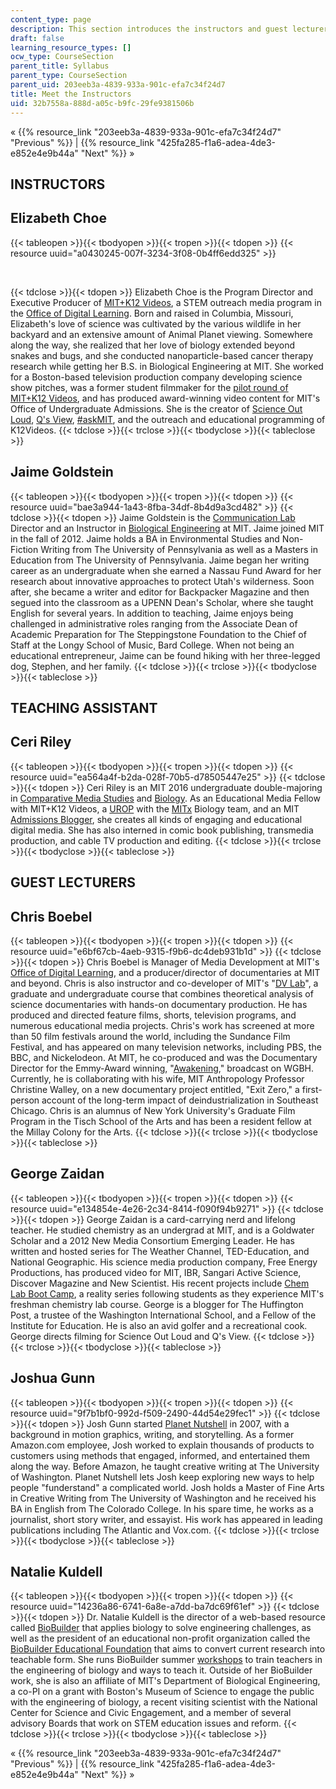 ```yaml
---
content_type: page
description: This section introduces the instructors and guest lecturers of the course.
draft: false
learning_resource_types: []
ocw_type: CourseSection
parent_title: Syllabus
parent_type: CourseSection
parent_uid: 203eeb3a-4839-933a-901c-efa7c34f24d7
title: Meet the Instructors
uid: 32b7558a-888d-a05c-b9fc-29fe9381506b
---
```

« {{% resource_link "203eeb3a-4839-933a-901c-efa7c34f24d7" "Previous" %}} | {{% resource_link "425fa285-f1a6-adea-4de3-e852e4e9b44a" "Next" %}} »

## INSTRUCTORS

## Elizabeth Choe

{{< tableopen >}}{{< tbodyopen >}}{{< tropen >}}{{< tdopen >}}
{{< resource uuid="a0430245-007f-3234-3f08-0b4ff6edd325" >}}

 

{{< tdclose >}}{{< tdopen >}}
Elizabeth Choe is the Program Director and Executive Producer of [MIT+K12 Videos](http://k12videos.mit.edu/), a STEM outreach media program in the [Office of Digital Learning](https://officesdirectory.mit.edu/odl). Born and raised in Columbia, Missouri, Elizabeth's love of science was cultivated by the various wildlife in her backyard and an extensive amount of Animal Planet viewing. Somewhere along the way, she realized that her love of biology extended beyond snakes and bugs, and she conducted nanoparticle-based cancer therapy research while getting her B.S. in Biological Engineering at MIT. She worked for a Boston-based television production company developing science show pitches, was a former student filmmaker for the [pilot round of MIT+K12 Videos](https://www.k12videos.mit.edu/), and has produced award-winning video content for MIT's Office of Undergraduate Admissions. She is the creator of [Science Out Loud](https://dcmp.org/series/391-science-out-loud), [Q's View](https://www.youtube.com/playlist?list=PLzMhsCgGKd1i-58NdmALPmvcRLqNLM3SZ), [#askMIT](https://www.youtube.com/playlist?list=PLzMhsCgGKd1j87LQK6UHs_YGiurvnvwXG), and the outreach and educational programming of K12Videos.
{{< tdclose >}}{{< trclose >}}{{< tbodyclose >}}{{< tableclose >}}

## Jaime Goldstein

{{< tableopen >}}{{< tbodyopen >}}{{< tropen >}}{{< tdopen >}}
{{< resource uuid="bae3a944-1a43-8fba-34df-8b4d9a3cd482" >}}
{{< tdclose >}}{{< tdopen >}}
Jaime Goldstein is the [Communication Lab](https://be.mit.edu/communicationlab) Director and an Instructor in [Biological Engineering](/courses/biological-engineering/) at MIT. Jaime joined MIT in the fall of 2012. Jaime holds a BA in Environmental Studies and Non-Fiction Writing from The University of Pennsylvania as well as a Masters in Education from The University of Pennsylvania. Jaime began her writing career as an undergraduate when she earned a Nassau Fund Award for her research about innovative approaches to protect Utah's wilderness. Soon after, she became a writer and editor for Backpacker Magazine and then segued into the classroom as a UPENN Dean's Scholar, where she taught English for several years. In addition to teaching, Jaime enjoys being challenged in administrative roles ranging from the Associate Dean of Academic Preparation for The Steppingstone Foundation to the Chief of Staff at the Longy School of Music, Bard College. When not being an educational entrepreneur, Jaime can be found hiking with her three-legged dog, Stephen, and her family.
{{< tdclose >}}{{< trclose >}}{{< tbodyclose >}}{{< tableclose >}}

## TEACHING ASSISTANT

## Ceri Riley

{{< tableopen >}}{{< tbodyopen >}}{{< tropen >}}{{< tdopen >}}
{{< resource uuid="ea564a4f-b2da-028f-70b5-d78505447e25" >}}
{{< tdclose >}}{{< tdopen >}}
Ceri Riley is an MIT 2016 undergraduate double-majoring in [Comparative Media Studies](/courses/comparative-media-studies-writing/) and [Biology](/courses/biology/). As an Educational Media Fellow with MIT+K12 Videos, a [UROP](http://mit.edu/urop/) with the [MITx](https://web.mit.edu/mitxbio/) Biology team, and an MIT [Admissions Blogger](https://mitadmissions.org/blogs/), she creates all kinds of engaging and educational digital media. She has also interned in comic book publishing, transmedia production, and cable TV production and editing.
{{< tdclose >}}{{< trclose >}}{{< tbodyclose >}}{{< tableclose >}}

## GUEST LECTURERS

## Chris Boebel

{{< tableopen >}}{{< tbodyopen >}}{{< tropen >}}{{< tdopen >}}
{{< resource uuid="e6bf67cb-4aeb-9315-f9b6-dc4deb931b1d" >}}
{{< tdclose >}}{{< tdopen >}}
Chris Boebel is Manager of Media Development at MIT's [Office of Digital Learning](https://officesdirectory.mit.edu/odl), and a producer/director of documentaries at MIT and beyond. Chris is also instructor and co-developer of MIT's "[DV Lab](/courses/21a-550j-dv-lab-documenting-science-through-video-and-new-media-fall-2012)", a graduate and undergraduate course that combines theoretical analysis of science documentaries with hands-on documentary production. He has produced and directed feature films, shorts, television programs, and numerous educational media projects. Chris's work has screened at more than 50 film festivals around the world, including the Sundance Film Festival, and has appeared on many television networks, including PBS, the BBC, and Nickelodeon. At MIT, he co-produced and was the Documentary Director for the Emmy-Award winning, "[Awakening](http://video.mit.edu/watch/awakening-24771/)," broadcast on WGBH. Currently, he is collaborating with his wife, MIT Anthropology Professor Christine Walley, on a new documentary project entitled, "Exit Zero," a first-person account of the long-term impact of deindustrialization in Southeast Chicago. Chris is an alumnus of New York University's Graduate Film Program in the Tisch School of the Arts and has been a resident fellow at the Millay Colony for the Arts.
{{< tdclose >}}{{< trclose >}}{{< tbodyclose >}}{{< tableclose >}}

## George Zaidan

{{< tableopen >}}{{< tbodyopen >}}{{< tropen >}}{{< tdopen >}}
{{< resource uuid="e134854e-4e26-2c34-8414-f090f94b9271" >}}
{{< tdclose >}}{{< tdopen >}}
George Zaidan is a card-carrying nerd and lifelong teacher. He studied chemistry as an undergrad at MIT, and is a Goldwater Scholar and a 2012 New Media Consortium Emerging Leader. He has written and hosted series for The Weather Channel, TED-Education, and National Geographic. His science media production company, Free Energy Productions, has produced video for MIT, IBR, Sangari Active Science, Discover Magazine and New Scientist. His recent projects include [Chem Lab Boot Camp](/high-school/chemistry/chemistry-lab-boot-camp/), a reality series following students as they experience MIT's freshman chemistry lab course. George is a blogger for The Huffington Post, a trustee of the Washington International School, and a Fellow of the Institute for Education. He is also an avid golfer and a recreational cook. George directs filming for Science Out Loud and Q's View.
{{< tdclose >}}{{< trclose >}}{{< tbodyclose >}}{{< tableclose >}}

## Joshua Gunn

{{< tableopen >}}{{< tbodyopen >}}{{< tropen >}}{{< tdopen >}}
{{< resource uuid="9f7b1bf0-992d-f509-2490-44d54e29fec1" >}}
{{< tdclose >}}{{< tdopen >}}
Josh Gunn started [Planet Nutshell](http://planetnutshell.com/) in 2007, with a background in motion graphics, writing, and storytelling. As a former Amazon.com employee, Josh worked to explain thousands of products to customers using methods that engaged, informed, and entertained them along the way. Before Amazon, he taught creative writing at The University of Washington. Planet Nutshell lets Josh keep exploring new ways to help people "funderstand" a complicated world. Josh holds a Master of Fine Arts in Creative Writing from The University of Washington and he received his BA in English from The Colorado College. In his spare time, he works as a journalist, short story writer, and essayist. His work has appeared in leading publications including The Atlantic and Vox.com.
{{< tdclose >}}{{< trclose >}}{{< tbodyclose >}}{{< tableclose >}}

## Natalie Kuldell

{{< tableopen >}}{{< tbodyopen >}}{{< tropen >}}{{< tdopen >}}
{{< resource uuid="14236a86-6741-6a8e-a7dd-ba7dc69f61ef" >}}
{{< tdclose >}}{{< tdopen >}}
Dr. Natalie Kuldell is the director of a web-based resource called [BioBuilder](http://www.biobuilder.org/) that applies biology to solve engineering challenges, as well as the president of an educational non-profit organization called the [BioBuilder Educational Foundation](http://biobuildereducationalfoundation.org/) that aims to convert current research into teachable form. She runs BioBuilder summer [workshops](http://educationgroup.mit.edu/HHMIEducationGroup/wp-content/uploads/2011/04/BioBuilding_Curriculum_Workshop_MIT.pdf) to train teachers in the engineering of biology and ways to teach it. Outside of her BioBuilder work, she is also an affiliate of MIT's Department of Biological Engineering, a co-PI on a grant with Boston's Museum of Science to engage the public with the engineering of biology, a recent visiting scientist with the National Center for Science and Civic Engagement, and a member of several advisory Boards that work on STEM education issues and reform.
{{< tdclose >}}{{< trclose >}}{{< tbodyclose >}}{{< tableclose >}}

« {{% resource_link "203eeb3a-4839-933a-901c-efa7c34f24d7" "Previous" %}} | {{% resource_link "425fa285-f1a6-adea-4de3-e852e4e9b44a" "Next" %}} »